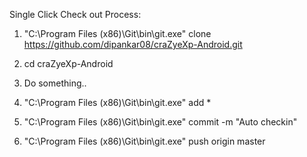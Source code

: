 Single Click Check out Process:
1. "C:\Program Files (x86)\Git\bin\git.exe" clone https://github.com/dipankar08/craZyeXp-Android.git

2. cd craZyeXp-Android

3. Do something..

4. "C:\Program Files (x86)\Git\bin\git.exe" add *

5. "C:\Program Files (x86)\Git\bin\git.exe" commit -m "Auto checkin"

6. "C:\Program Files (x86)\Git\bin\git.exe" push origin master

